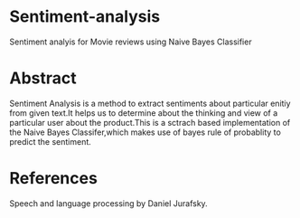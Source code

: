 # Sentiment-analysis
Sentiment analyis for Movie reviews using Naive Bayes Classifier

# Abstract
Sentiment Analysis is a method to extract sentiments about particular enitiy from given text.It helps us to determine about the thinking and view of a particular user about the product.This is a sctrach based implementation of the Naive Bayes Classifer,which makes use of bayes rule of probablity to predict the sentiment.

# References
Speech and language processing by Daniel Jurafsky.
